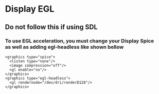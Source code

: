 # Display EGL

## Do not follow this if using SDL

### To use EGL acceleration, you must change your Display Spice as well as adding egl-headless like shown bellow

    <graphics type="spice">
      <listen type="none"/>
      <image compression="off"/>
      <gl enable="no"/>
    </graphics>
    <graphics type="egl-headless">
      <gl rendernode="/dev/dri/renderD128"/>
    </graphics>

